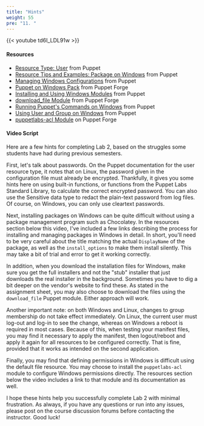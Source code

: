 ```yaml
---
title: "Hints"
weight: 55
pre: "11. "
---
```


{{< youtube td6I_LDL91w >}}

#### Resources

* [Resource Type: User](https://puppet.com/docs/puppet/latest/types/user.html) from Puppet
* [Resource Tips and Examples: Package on Windows](https://puppet.com/docs/puppet/latest/resources_package_windows.html) from Puppet
* [Managing Windows Configurations](https://puppet.com/docs/pe/2018.1/managing_windows_configurations.html) from Puppet
* [Puppet on Windows Pack](https://forge.puppet.com/puppetlabs/windows) from Puppet Forge
* [Installing and Using Windows Modules](https://puppet.com/docs/pe/2018.1/installing_and_using_windows_modules.html) from Puppet
* [download_file Module](https://forge.puppet.com/puppet/download_file) from Puppet Forge
* [Running Puppet's Commands on Windows](https://puppet.com/docs/puppet/latest/services_commands_windows.htmls) from Puppet
* [Using User and Group on Windows](https://puppet.com/docs/puppet/latest/resources_user_group_windows.html) from Puppet
* [puppetlabs-acl Module](https://forge.puppet.com/puppetlabs/acl) on Puppet Forge

#### Video Script

Here are a few hints for completing Lab 2, based on the struggles some students have had during previous semesters.

First, let's talk about passwords. On the Puppet documentation for the user resource type, it notes that on Linux, the password given in the configuration file must already be encrypted. Thankfully, it gives you some hints here on using built-in functions, or functions from the Puppet Labs Standard Library, to calculate the correct encrypted password. You can also use the Sensitive data type to redact the plain-text password from log files. Of course, on Windows, you can only use cleartext passwords.

Next, installing packages on Windows can be quite difficult without using a package management program such as Chocolatey. In the resources section below this video, I've included a few links describing the process for installing and managing packages in Windows in detail. In short, you'll need to be very careful about the title matching the actual `DisplayName` of the package, as well as the `install_options` to make them install silently. This may take a bit of trial and error to get it working correctly.

In addition, when you download the installation files for Windows, make sure you get the full installers and not the "stub" installer that just downloads the real installer in the background. Sometimes you have to dig a bit deeper on the vendor's website to find these. As stated in the assignment sheet, you may also choose to download the files using the `download_file` Puppet module. Either approach will work.

Another important note: on both Windows and Linux, changes to group membership do not take effect immediately. On Linux, the current user must log-out and log-in to see the change, whereas on Windows a reboot is required in most cases. Because of this, when testing your manifest files, you may find it necessary to apply the manifest, then logout/reboot and apply it again for all resources to be configured correctly. That is fine, provided that it works as intended on the second application.

Finally, you may find that defining permissions in Windows is difficult using the default file resource. You may choose to install the `puppetlabs-acl` module to configure Windows permissions directly. The resources section below the video includes a link to that module and its documentation as well. 

I hope these hints help you successfully complete Lab 2 with minimal frustration. As always, if you have any questions or run into any issues, please post on the course discussion forums before contacting the instructor. Good luck!
